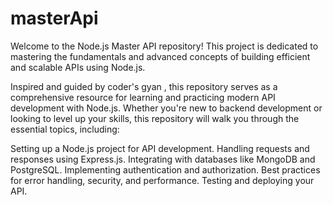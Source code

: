 # masterApi
Welcome to the Node.js Master API repository! This project is dedicated to mastering the fundamentals and advanced concepts of building efficient and scalable APIs using Node.js.

Inspired and guided by coder's gyan , this repository serves as a comprehensive resource for learning and practicing modern API development with Node.js. Whether you're new to backend development or looking to level up your skills, this repository will walk you through the essential topics, including:

Setting up a Node.js project for API development.
Handling requests and responses using Express.js.
Integrating with databases like MongoDB and PostgreSQL.
Implementing authentication and authorization.
Best practices for error handling, security, and performance.
Testing and deploying your API.
